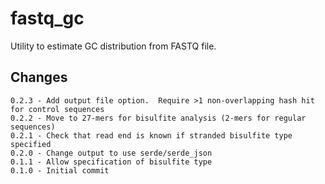 # fastq_gc
Utility to estimate GC distribution from FASTQ file.

Changes
-------

	0.2.3 - Add output file option.  Require >1 non-overlapping hash hit for control sequences
	0.2.2 - Move to 27-mers for bisulfite analysis (2-mers for regular sequences)
	0.2.1 - Check that read end is known if stranded bisulfite type specified
	0.2.0 - Change output to use serde/serde_json
	0.1.1 - Allow specification of bisulfite type
	0.1.0 - Initial commit
